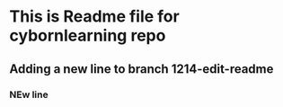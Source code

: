 # This is Readme file for cybornlearning repo


## Adding a new line to branch 1214-edit-readme

### NEw line